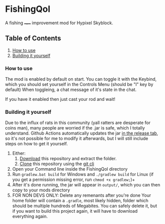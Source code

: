 # FishingQol

A fishing <span style="font-size:7px">~~macro~~</span> improvement mod for Hypixel Skyblock.

## Table of Contents

1. [How to use](#how-to-use)
2. [Building it yourself](#building-it-yourself)

### How to use

The mod is enabled by default on start.
You can toggle it with the Keybind, which you should set yourself in the Controls Menu (should be "I" key by default)
When toggleing, a chat message of it's state in the chat.

If you have it enabled then just cast your rod and wait!

### Building it yourself

Due to the influx of rats in this community (yall ratters are desperate for coins man), many people are worried if the .jar is safe, which I totally understand.
Github Actions automatically updates the jar [in the release tab](https://github.com/SteinGaming/FishingQol/releases/tag/v1.0.0), so it's not possible for me to modify it afterwards, but I will still include steps on how to get it yourself.

1. Either:
   1. [Download](https://github.com/SteinGaming/FishingQol/archive/refs/tags/v1.0.0.zip) this repository and extract the folder.
   2. [Clone](https://www.git-scm.com/docs/git-clone) this repository using the [git cli](https://www.git-scm.com/)
2. Open your Command line inside the FishingQol directory
3. Run `gradlew.bat build` for Windows and `./gradlew build` for Linux (if you get a permission missing error, run `chmod +x gradlew;`)+
4. After it's done running, the jar will appear in `output/`, which you can then copy to your mods directory
5. FOR NON DEVS ONLY: Delete any remenants after you're done
   Your home folder will contain a `.gradle`, most likely hidden, folder which should be multiple hundreds of Megabites.
   You can safely delete it, but if you want to build this project again, it will have to download everything again.
